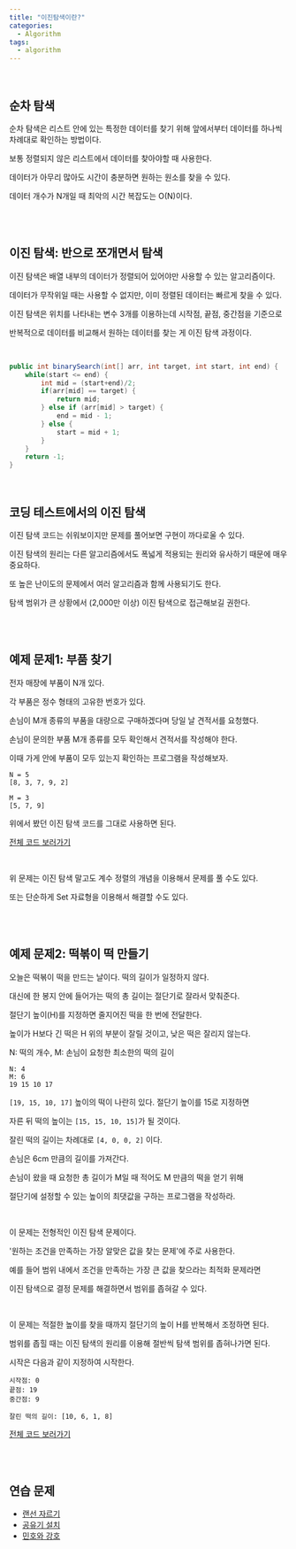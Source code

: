 ```yaml
---
title: "이진탐색이란?"   
categories:
  - Algorithm
tags:
  - algorithm  
--- 
```


<br />


## 순차 탐색

순차 탐색은 리스트 안에 있는 특정한 데이터를 찾기 위해 앞에서부터 데이터를 하나씩 차례대로 확인하는 방법이다. 

보통 정렬되지 않은 리스트에서 데이터를 찾아야할 때 사용한다. 

데이터가 아무리 많아도 시간이 충분하면 원하는 원소를 찾을 수 있다. 

데이터 개수가 N개일 때 최악의 시간 복잡도는 O(N)이다. 


<br />
<br />

## 이진 탐색: 반으로 쪼개면서 탐색 

이진 탐색은 배열 내부의 데이터가 정렬되어 있어야만 사용할 수 있는 알고리즘이다. 

데이터가 무작위일 때는 사용할 수 없지만, 이미 정렬된 데이터는 빠르게 찾을 수 있다. 

이진 탐색은 위치를 나타내는 변수 3개를 이용하는데 시작점, 끝점, 중간점을 기준으로 

반복적으로 데이터를 비교해서 원하는 데이터를 찾는 게 이진 탐색 과정이다. 

<br />

```java
public int binarySearch(int[] arr, int target, int start, int end) {
    while(start <= end) {
        int mid = (start+end)/2;
        if(arr[mid] == target) {
            return mid;
        } else if (arr[mid] > target) {
            end = mid - 1;
        } else {
            start = mid + 1;
        }
    } 
    return -1;
}
```

<br />

## 코딩 테스트에서의 이진 탐색 

이진 탐색 코드는 쉬워보이지만 문제를 풀어보면 구현이 까다로울 수 있다. 

이진 탐색의 원리는 다른 알고리즘에서도 폭넓게 적용되는 원리와 유사하기 때문에 매우 중요하다. 

또 높은 난이도의 문제에서 여러 알고리즘과 함께 사용되기도 한다. 

탐색 범위가 큰 상황에서 (2,000만 이상) 이진 탐색으로 접근해보길 권한다. 

<br />
<br />


## 예제 문제1: 부품 찾기 

전자 매장에 부품이 N개 있다. 

각 부품은 정수 형태의 고유한 번호가 있다. 

손님이 M개 종류의 부품을 대량으로 구매하겠다며 당일 날 견적서를 요청했다. 

손님이 문의한 부품 M개 종류를 모두 확인해서 견적서를 작성해야 한다. 

이때 가게 안에 부품이 모두 있는지 확인하는 프로그램을 작성해보자. 

```text
N = 5
[8, 3, 7, 9, 2]

M = 3
[5, 7, 9]
```


위에서 봤던 이진 탐색 코드를 그대로 사용하면 된다. 

[전체 코드 보러가기](https://github.com/hyerin6/Algorithm/blob/master/programmers/src/programmers/practice/%EB%B6%80%ED%92%88%EC%B0%BE%EA%B8%B0.java)


<br />

위 문제는 이진 탐색 말고도 계수 정렬의 개념을 이용해서 문제를 풀 수도 있다. 

또는 단순하게 Set 자료형을 이용해서 해결할 수도 있다. 

<br />
<br />

## 예제 문제2: 떡볶이 떡 만들기 

오늘은 떡볶이 떡을 만드는 날이다. 떡의 길이가 일정하지 않다. 

대신에 한 봉지 안에 들어가는 떡의 총 길이는 절단기로 잘라서 맞춰준다. 

절단기 높이(H)를 지정하면 줄지어진 떡을 한 번에 전달한다. 

높이가 H보다 긴 떡은 H 위의 부분이 잘릴 것이고, 낮은 떡은 잘리지 않는다. 

N: 떡의 개수, M: 손님이 요청한 최소한의 떡의 길이 

```text
N: 4 
M: 6
19 15 10 17
```

`[19, 15, 10, 17]` 높이의 떡이 나란히 있다. 절단기 높이를 15로 지정하면 

자른 뒤 떡의 높이는 `[15, 15, 10, 15]`가 될 것이다. 

잘린 떡의 길이는 차례대로 `[4, 0, 0, 2]` 이다. 

손님은 6cm 만큼의 길이를 가져간다. 


손님이 왔을 때 요청한 총 길이가 M일 때 적어도 M 만큼의 떡을 얻기 위해 

절단기에 설정할 수 있는 높이의 최댓값을 구하는 프로그램을 작성하라. 


<br />

이 문제는 전형적인 이진 탐색 문제이다.

'원하는 조건을 만족하는 가장 알맞은 값을 찾는 문제'에 주로 사용한다. 

예를 들어 범위 내에서 조건을 만족하는 가장 큰 값을 찾으라는 최적화 문제라면 

이진 탐색으로 결정 문제를 해결하면서 범위를 좁혀갈 수 있다. 

<br />

이 문제는 적절한 높이를 찾을 때까지 절단기의 높이 H를 반복해서 조정하면 된다. 

범위를 좁힐 때는 이진 탐색의 원리를 이용해 절반씩 탐색 범위를 좁혀나가면 된다. 

시작은 다음과 같이 지정하여 시작한다. 

```text
시작점: 0
끝점: 19
중간점: 9

잘린 떡의 길이: [10, 6, 1, 8]
```

[전체 코드 보러가기](https://github.com/hyerin6/Algorithm/blob/master/programmers/src/programmers/practice/%EB%96%A1%EB%B3%B6%EC%9D%B4.java)

<br />
<br />

## 연습 문제 

* [랜선 자르기](https://www.acmicpc.net/problem/1654)
* [공유기 설치](https://www.acmicpc.net/problem/2110)
* [민호와 강호](https://www.acmicpc.net/problem/11662)

<br />
